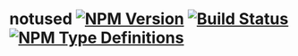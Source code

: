 # notused [![NPM Version](https://img.shields.io/npm/v/notused.svg)](https://www.npmjs.com/package/notused) [![Build Status](https://travis-ci.org/g-harel/notused.svg?branch=master)](https://travis-ci.org/g-harel/notused) [![NPM Type Definitions](https://img.shields.io/npm/types/notused.svg)](https://github.com/g-harel/notused)

<!--

non-breaking false match
verbose logs
globby file search
regexp file content search
okwolo regexp exec reset

 -->
